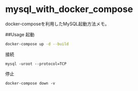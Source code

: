 # mysql_with_docker_compose
docker-composeを利用したMySQL起動方法メモ。

##Usage
起動
```bash
docker-compose up -d --build
```
接続
```
mysql -uroot --protocol=TCP
```

停止
```
docker-compose down -v
```
